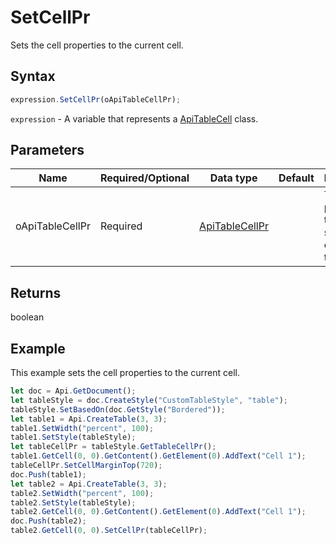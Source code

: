 # SetCellPr

Sets the cell properties to the current cell.

## Syntax

```javascript
expression.SetCellPr(oApiTableCellPr);
```

`expression` - A variable that represents a [ApiTableCell](../ApiTableCell.md) class.

## Parameters

| **Name** | **Required/Optional** | **Data type** | **Default** | **Description** |
| ------------- | ------------- | ------------- | ------------- | ------------- |
| oApiTableCellPr | Required | [ApiTableCellPr](../../ApiTableCellPr/ApiTableCellPr.md) |  | The properties that will be set to the current table cell. |

## Returns

boolean

## Example

This example sets the cell properties to the current cell.

```javascript
let doc = Api.GetDocument();
let tableStyle = doc.CreateStyle("CustomTableStyle", "table");
tableStyle.SetBasedOn(doc.GetStyle("Bordered"));
let table1 = Api.CreateTable(3, 3);
table1.SetWidth("percent", 100);
table1.SetStyle(tableStyle);
let tableCellPr = tableStyle.GetTableCellPr();
table1.GetCell(0, 0).GetContent().GetElement(0).AddText("Cell 1");
tableCellPr.SetCellMarginTop(720);
doc.Push(table1);
let table2 = Api.CreateTable(3, 3);
table2.SetWidth("percent", 100);
table2.SetStyle(tableStyle);
table2.GetCell(0, 0).GetContent().GetElement(0).AddText("Cell 1");
doc.Push(table2);
table2.GetCell(0, 0).SetCellPr(tableCellPr);
```

